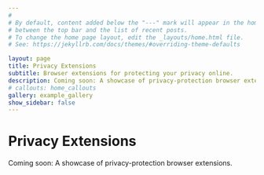 ```yaml
---
#
# By default, content added below the "---" mark will appear in the home page
# between the top bar and the list of recent posts.
# To change the home page layout, edit the _layouts/home.html file.
# See: https://jekyllrb.com/docs/themes/#overriding-theme-defaults

layout: page
title: Privacy Extensions
subtitle: Browser extensions for protecting your privacy online.
description: Coming soon: A showcase of privacy-protection browser extensions.
# callouts: home_callouts
gallery: example_gallery
show_sidebar: false
---
```


# Privacy Extensions

Coming soon: A showcase of privacy-protection browser extensions.

